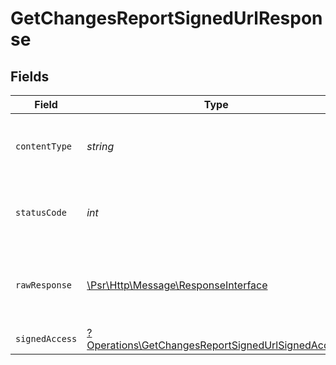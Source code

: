 # GetChangesReportSignedUrlResponse


## Fields

| Field                                                                                                                 | Type                                                                                                                  | Required                                                                                                              | Description                                                                                                           |
| --------------------------------------------------------------------------------------------------------------------- | --------------------------------------------------------------------------------------------------------------------- | --------------------------------------------------------------------------------------------------------------------- | --------------------------------------------------------------------------------------------------------------------- |
| `contentType`                                                                                                         | *string*                                                                                                              | :heavy_check_mark:                                                                                                    | HTTP response content type for this operation                                                                         |
| `statusCode`                                                                                                          | *int*                                                                                                                 | :heavy_check_mark:                                                                                                    | HTTP response status code for this operation                                                                          |
| `rawResponse`                                                                                                         | [\Psr\Http\Message\ResponseInterface](https://www.php-fig.org/psr/psr-7/#33-psrhttpmessageresponseinterface)          | :heavy_check_mark:                                                                                                    | Raw HTTP response; suitable for custom response parsing                                                               |
| `signedAccess`                                                                                                        | [?Operations\GetChangesReportSignedUrlSignedAccess](../../Models/Operations/GetChangesReportSignedUrlSignedAccess.md) | :heavy_minus_sign:                                                                                                    | OK                                                                                                                    |